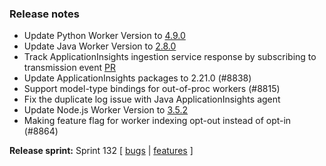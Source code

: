 ### Release notes

<!-- Please add your release notes in the following format:
- My change description (#PR)
-->
- Update Python Worker Version to [4.9.0](https://github.com/Azure/azure-functions-python-worker/releases/tag/4.9.0)
- Update Java Worker Version to [2.8.0](https://github.com/Azure/azure-functions-java-worker/releases/tag/2.8.0)
- Track ApplicationInsights ingestion service response by subscribing to transmission event [PR](https://github.com/Azure/azure-functions-host/pull/8828)
- Update ApplicationInsights packages to 2.21.0 (#8838)
- Support model-type bindings for out-of-proc workers (#8815)
- Fix the duplicate log issue with Java ApplicationInsights agent
- Update Node.js Worker Version to [3.5.2](https://github.com/Azure/azure-functions-nodejs-worker/releases/tag/v3.5.2)
- Making feature flag for worker indexing opt-out instead of opt-in (#8864)


**Release sprint:** Sprint 132
[ [bugs](https://github.com/Azure/azure-functions-host/issues?q=is%3Aissue+milestone%3A%22Functions+Sprint+132%22+label%3Abug+is%3Aclosed) | [features](https://github.com/Azure/azure-functions-host/issues?q=is%3Aissue+milestone%3A%22Functions+Sprint+132%22+label%3Afeature+is%3Aclosed) ]
